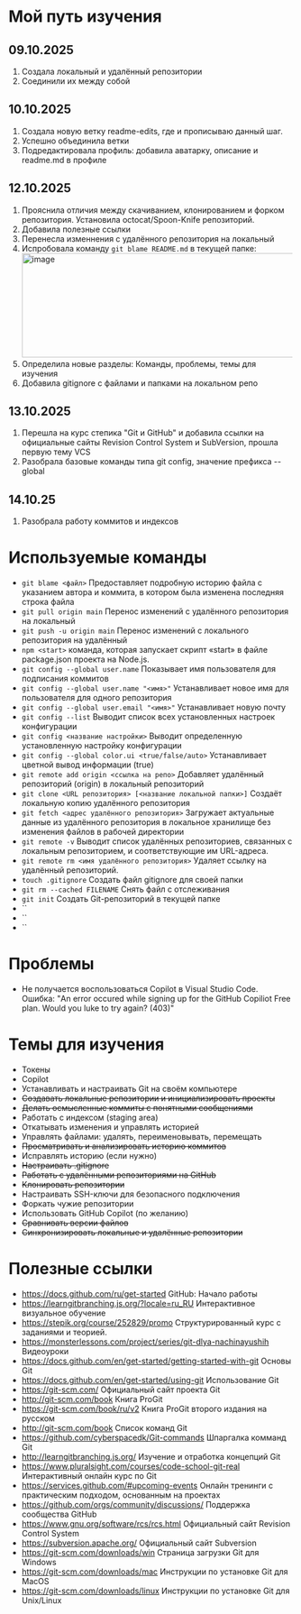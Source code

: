 # Мой путь изучения

## 09.10.2025

1. Создала локальный и удалённый репозитории
2. Соединили их между собой

## 10.10.2025

1. Создала новую ветку readme-edits, где и прописываю данный шаг. 
2. Успешно объединила ветки
3. Подредактировала профиль: добавила аватарку, описание и readme.md в профиле

## 12.10.2025

1. Прояснила отличия между скачиванием, клонированием и форком репозитория. Установила octocat/Spoon-Knife репозиторий.
2. Добавила полезные ссылки
3. Перенесла изменнения с удалённого репозитория на локальный
4. Испробовала команду `git blame README.md` в текущей папке: <img width="896" height="185" alt="image" src="https://github.com/user-attachments/assets/37641a0f-d4ed-4e49-872d-8a67aa69f652" />
5. Определила новые разделы: Команды, проблемы, темы для изучения
6. Добавила gitignore c файлами и папками на локальном репо

## 13.10.2025
1. Перешла на курс степика "Git и GitHub" и добавила ссылки на официальные сайты Revision Control System и SubVersion, прошла первую тему VCS
2. Разобрала базовые команды типа git config, значение префикса --global

## 14.10.25
1. Разобрала работу коммитов и индексов



# Используемые команды 

- `git blame <файл>` Предоставляет подробную историю файла с указанием автора и коммита, в котором была изменена последняя строка файла
- `git pull origin main` Перенос изменений с удалённого репозитория на локальный
- `git push -u origin main` Перенос изменений с локального репозитория на удалённый
- `npm <start>` команда, которая запускает скрипт «start» в файле package.json проекта на Node.js.
- `git config --global user.name` Показывает имя пользователя для подписания коммитов
- `git config --global user.name "<имя>"` Устанавливает новое имя для пользователя для одного репозитория
- `git config --global user.email "<имя>"` Устанавливает новую почту  
- `git config --list` Выводит список всех установленных настроек конфигурации
- `git config <название настройки>` Выводит определенную установленную настройку конфигурации
- `git config --global color.ui <true/false/auto>` Устанавливает цветной вывод информации (true)
- `git remote add origin <ссылка на репо>` Добавляет удалённый репозиторий (origin) в локальный репозиторий
- `git clone <URL репозитория> [<название локальной папки>]` Создаёт локальную копию удалённого репозитория
- `git fetch <адрес удалённого репозитория>` Загружает актуальные данные из удалённого репозитория в локальное хранилище без изменения файлов в рабочей директории
- `git remote -v` Выводит список удалённых репозиториев, связанных с локальным репозиторием, и соответствующие им URL-адреса.
- `git remote rm <имя удалённого репозитория>` Удаляет ссылку на удалённый репозиторий.
- `touch .gitignore` Создать файл gitignore для своей папки
- `git rm --cached FILENAME` Снять файл с отслеживания
- `git init` Создать Git-репозиторий в текущей папке
- `` 
- `` 
- `` 


# Проблемы

- Не получается воспользоваться Copilot в Visual Studio Code. Ошибка: "An error occured while signing up for the GitHub Copiliot Free plan. Would you luke to try again? (403)"


# Темы для изучения

- Токены
- Copilot
- Устанавливать и настраивать Git на своём компьютере 
- ~~Создавать локальные репозитории и инициализировать проекты~~
- ~~Делать осмысленные коммиты с понятными сообщениями~~
- Работать с индексом (staging area)
- Откатывать изменения и управлять историей
- Управлять файлами: удалять, переименовывать, перемещать
- ~~Просматривать и анализировать историю коммитов~~
- Исправлять историю (если нужно)
- ~~Настраивать .gitignore~~
- ~~Работать с удалёнными репозиториями на GitHub~~
- ~~Клонировать репозитории~~
- Настраивать SSH-ключи для безопасного подключения 
- Форкать чужие репозитории
- Использовать GitHub Copilot (по желанию)
- ~~Сравнивать версии файлов~~
- ~~Синхронизировать локальные и удалённые репозитории~~


# Полезные ссылки

- https://docs.github.com/ru/get-started GitHub: Начало работы
- https://learngitbranching.js.org/?locale=ru_RU Интерактивное визуальное обучение
- https://stepik.org/course/252829/promo Структурированный курс с заданиями и теорией.
- https://monsterlessons.com/project/series/git-dlya-nachinayushih Видеоуроки
- https://docs.github.com/en/get-started/getting-started-with-git Основы Git
- https://docs.github.com/en/get-started/using-git Использование Git
- https://git-scm.com/ Официальный сайт проекта Git
- http://git-scm.com/book Книга ProGit
- https://git-scm.com/book/ru/v2 Книга ProGit второго издания на русском
- http://git-scm.com/book Список команд Git
- https://github.com/cyberspacedk/Git-commands Шпаргалка комманд Git
- http://learngitbranching.js.org/ Изучение и отработка концепций Git
- https://www.pluralsight.com/courses/code-school-git-real Интерактивный онлайн курс по Git
- https://services.github.com/#upcoming-events Онлайн тренинги с практическим подходом, основанным на проектах
- https://github.com/orgs/community/discussions/ Поддержка сообщества GitHub
- https://www.gnu.org/software/rcs/rcs.html Официальный сайт Revision Control System
- https://subversion.apache.org/ Официальный сайт Subversion
- https://git-scm.com/downloads/win Страница загрузки Git для Windows
- https://git-scm.com/downloads/mac Инструкции по установке Git для MacOS
- https://git-scm.com/downloads/linux Инструкции по установке Git для Unix/Linux
